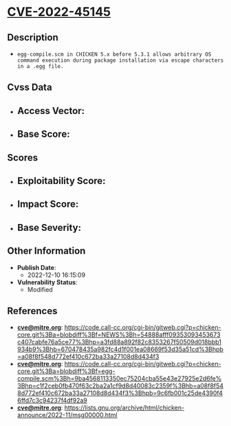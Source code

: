 
# [CVE-2022-45145](https://code.call-cc.org/cgi-bin/gitweb.cgi?p=chicken-core.git%3Ba=blobdiff%3Bf=NEWS%3Bh=54888afff09353093453673c407cabfe76a5ce77%3Bhp=a3fd88a892f82c8353267f50509d018bbb1934b9%3Bhb=670478435a982fc4d1f001ea08669f53d35a51cd%3Bhpb=a08f8f548d772ef410c672ba33a27108d8d434f3)

## Description

- `egg-compile.scm in CHICKEN 5.x before 5.3.1 allows arbitrary OS command execution during package installation via escape characters in a .egg file.`

## Cvss Data

- **Access Vector**:
  - 
- **Base Score**:
  - 

## Scores

- **Exploitability Score**:
  - 
- **Impact Score**:
  - 
- **Base Severity**:
  - 

## Other Information

- **Publish Date**:
  - 2022-12-10 16:15:09
- **Vulnerability Status**:
  - Modified

## References

- **cve@mitre.org**: https://code.call-cc.org/cgi-bin/gitweb.cgi?p=chicken-core.git%3Ba=blobdiff%3Bf=NEWS%3Bh=54888afff09353093453673c407cabfe76a5ce77%3Bhp=a3fd88a892f82c8353267f50509d018bbb1934b9%3Bhb=670478435a982fc4d1f001ea08669f53d35a51cd%3Bhpb=a08f8f548d772ef410c672ba33a27108d8d434f3
- **cve@mitre.org**: https://code.call-cc.org/cgi-bin/gitweb.cgi?p=chicken-core.git%3Ba=blobdiff%3Bf=egg-compile.scm%3Bh=9ba4568113350ec75204cba55e43e27925e2d6fe%3Bhp=c1f2ceb0fb470f63c2ba2a1cf9d8d40083c2359f%3Bhb=a08f8f548d772ef410c672ba33a27108d8d434f3%3Bhpb=9c6fb001c25de4390f46ffd7c3c94237f4df92a9
- **cve@mitre.org**: https://lists.gnu.org/archive/html/chicken-announce/2022-11/msg00000.html
